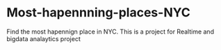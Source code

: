 # Most-hapennning-places-NYC
Find the most hapennign place in NYC.  This is a project for Realtime and bigdata analaytics project
